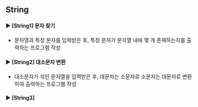 ####
## String
####
#### ► [String1] 문자 찾기
- 문자열과 특정 문자를 입력받은 후, 특정 문자가 문자열 내에 몇 개 존재하는지를 출력하는 프로그램 작성
####
#### ► [String2] 대소문자 변환
- 대소문자가 섞인 문자열을 입력받은 후, 대문자는 소문자로 소문자는 대문자로 변환하여 출력하는 프로그램 작성
####
#### ► [String3]
####

